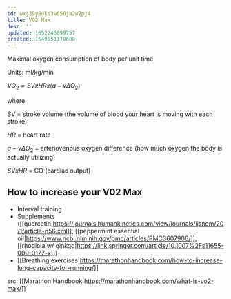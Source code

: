 ```yaml
---
id: wxj39y8uks3w650ja2w7pj4
title: VO2 Max
desc: ''
updated: 1652246699757
created: 1649551170680
---
```


Maximal oxygen consumption of body per unit time

Units: ml/kg/min

$VO_2 = SV x HR x (a-v \Delta O_2)$

where

$SV$ = stroke volume (the volume of blood your heart is moving with each stroke)

$HR$ = heart rate

$a-v \Delta O_2$ = arteriovenous oxygen difference (how much oxygen the body is actually utilizing)

$SV x HR$ = CO (cardiac output)

## How to increase your V02 Max
- Interval training
- Supplements ([[quercetin|https://journals.humankinetics.com/view/journals/ijsnem/20/1/article-p56.xml]], [[peppermint essential oil|https://www.ncbi.nlm.nih.gov/pmc/articles/PMC3607906/]], [[rhodiola w/ ginkgo|https://link.springer.com/article/10.1007%2Fs11655-009-0177-x]])
- [[Breathing exercises|https://marathonhandbook.com/how-to-increase-lung-capacity-for-running/]]

src: [[Marathon Handbook|https://marathonhandbook.com/what-is-vo2-max/]]